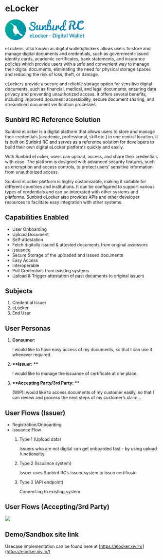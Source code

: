 # eLocker

![](<../../.gitbook/assets/image (1) (1) (2).png>)

eLockers, also known as digital wallets/lockers allows users to store and manage digital documents and credentials, such as government-issued identity cards, academic certificates, bank statements, and insurance policies which provide users with a safe and convenient way to manage their digital documents, eliminating the need for physical storage spaces and reducing the risk of loss, theft, or damage.

&#x20;eLockers provide a secure and reliable storage option for sensitive digital documents, such as financial, medical, and legal documents, ensuring data privacy and preventing unauthorized access. It offers several benefits, including improved document accessibility, secure document sharing, and streamlined document verification processes.

## Sunbird RC Reference Solution

Sunbird eLocker is a digital platform that allows users to store and manage their credentials (academic, professional, skill etc.) in one central location. It is built on Sunbird RC and serves as a reference solution for developers to build their own digital eLocker platforms quickly and easily.

With Sunbird eLocker, users can upload, access, and share their credentials with ease. The platform is designed with advanced security features, such as encryption and access controls, to protect users' sensitive information from unauthorized access.

Sunbird eLocker platform is highly customizable, making it suitable for different countries and institutions. It can be configured to support various types of credentials and can be integrated with other systems and platforms. Sunbird eLocker also provides APIs and other developer resources to facilitate easy integration with other systems.

## Capabilities Enabled

* User Onboarding
* Upload Document&#x20;
* Self-attestation
* Fetch digitally issued & attested documents from original assessors
* Issuance&#x20;
* Secure Storage of the uploaded and issued documents
* Easy Access
* Interoperable
* Pull Credentials from existing systems
* Upload & Trigger attestation of past documents to original issuers

## Subjects

1. Credential Issuer
2. eLocker
3. End User

## **User Personas**

1.  **Consumer:**

    I would like to have easy access of my documents, so that I can use it whenever required.
2.  **\*\*Issuer: \*\***

    I would like to manage the issuance of certificate at one place.
3.  **\*\*Accepting Party/3rd Party: \*\***

    (WIP)I would like to access documents of my customer easily, so that I can review and process the next steps of my customer’s claim…

## **User Flows (Issuer)**

* Registration/Onboarding
* Issuance Flow
  1.  Type 1 (Upload data)

      Issuers who are not digital can get onboarded fast - by using upload functionality
  2.  Type 2 (Issuance system)

      Issuer uses Sunbird RC’s issuer system to issue certificate
  3.  Type 3 (API endpoint)

      Connecting to existing system

## **User Flows (Accepting/3rd Party)**

![](https://lh3.googleusercontent.com/Yp3qVYF3\_oMtgXQrsoav-OO\_Jld673cXWImFbU8bfYB5vO5zVRXFjURmRWYzkwG\_VTu36\_mrnV1D1bI6jbw0hPLT9VedPSGqBpC7m8g3MHjGjGSTxdl42OipH62KK5auy6TbQ7\_1=s0)

## Demo/Sandbox site link

Usecase implementation can be found here at [https://elocker.xiv.in/](https://elocker.xiv.in/)
